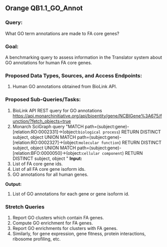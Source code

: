 ## Orange QB1.1_GO_Annot

### Query:
What GO term annotations are made to FA core  genes?

### Goal:
A benchmarking query to assess information in the Translator system about GO annotations for human FA core genes.

### Proposed Data Types, Sources, and Access Endpoints:
  1. Human GO annotations obtained from BioLink API.
  
### Proposed Sub-Queries/Tasks:
  1. BioLink API REST query for GO annotations
  https://api.monarchinitiative.org/api/bioentity/gene/NCBIGene%3A675/function/?fetch_objects=true
  2. Monarch SciGraph query
  "MATCH path=(subject:gene)-[relation:RO:0002331]->(object:`biological process`)
  RETURN DISTINCT subject, object
  UNION
  MATCH path=(subject:gene)-[relation:RO:0002327]->(object:`molecular function`)
  RETURN DISTINCT subject, object
  UNION
  MATCH path=(subject:gene)-[relation:BFO:0000050]->(object:`cellular component`)
  RETURN DISTINCT subject, object
  "
**Input:** 
  1. List of FA core gene ids.
  2. List of all FA core gene isoform ids.
  3. GO annotations for all human genes.

**Output:**
  1. List of GO annotations for each gene or gene isoform id.

 
 ### Stretch Queries
  1. Report GO clusters which contain FA genes.
  2. Compute GO enrichment for FA genes.
  3. Report GO enrichments for clusters with FA genes.
  4. Similarly, for gene expression, gene fitness, protein interactions, ribosome profiling, etc.
